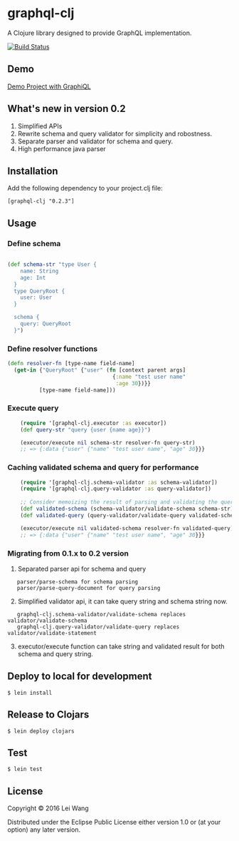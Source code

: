 # graphql-clj

A Clojure library designed to provide GraphQL implementation.

[![Build Status](https://travis-ci.org/tendant/graphql-clj.svg?branch=master)](https://travis-ci.org/tendant/graphql-clj)

## Demo

[Demo Project with GraphiQL](https://github.com/tendant/graphql-clj-starter)

## What's new in version 0.2

1. Simplified APIs
2. Rewrite schema and query validator for simplicity and robostness.
3. Separate parser and validator for schema and query.
4. High performance java parser

## Installation

Add the following dependency to your project.clj file:

    [graphql-clj "0.2.3"]

## Usage

### Define schema

```clojure

(def schema-str "type User {
    name: String
    age: Int
  }
  type QueryRoot {
    user: User
  }

  schema {
    query: QueryRoot
  }")

```

### Define resolver functions

```clojure
(defn resolver-fn [type-name field-name]
  (get-in {"QueryRoot" {"user" (fn [context parent args]
                                 {:name "test user name"
                                  :age 30})}}
          [type-name field-name]))
```
### Execute query
```clojure
    (require '[graphql-clj.executor :as executor])
    (def query-str "query {user {name age}}")

    (executor/execute nil schema-str resolver-fn query-str)
    ;; => {:data {"user" {"name" "test user name", "age" 30}}}

```

### Caching validated schema and query for performance
```clojure
    (require '[graphql-clj.schema-validator :as schema-validator])
    (require '[graphql-clj.query-validator :as query-validator])
    
    ;; Consider memoizing the result of parsing and validating the query before execution
    (def validated-schema (schema-validator/validate-schema schema-str)) ; throw ex-info with ex-data {:errors errors}
    (def validated-query (query-validator/validate-query validated-schema query-str)) ; return [errors validated-ast]

    (executor/execute nil validated-schema resolver-fn validated-query)
    ;; => {:data {"user" {"name" "test user name", "age" 30}}}
```

### Migrating from 0.1.x to 0.2 version

1. Separated parser api for schema and query
```
   parser/parse-schema for schema parsing
   parser/parse-query-document for query parsing
```
2. Simplified validator api, it can take query string and schema string now.
```
   graphql-clj.schema-validator/validate-schema replaces validator/validate-schema
   graphql-clj.query-validator/validate-query replaces validator/validate-statement
```
3. executor/execute function can take string and validated result for both schema and query string.

## Deploy to local for development

    $ lein install

## Release to Clojars

    $ lein deploy clojars

## Test

    $ lein test

## License

Copyright © 2016 Lei Wang

Distributed under the Eclipse Public License either version 1.0 or (at
your option) any later version.
